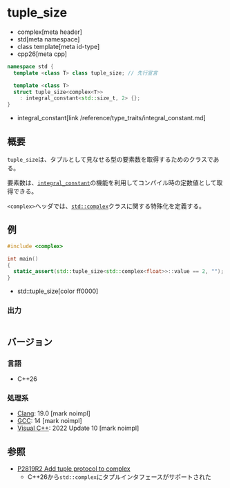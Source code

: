 # tuple_size
* complex[meta header]
* std[meta namespace]
* class template[meta id-type]
* cpp26[meta cpp]

```cpp
namespace std {
  template <class T> class tuple_size; // 先行宣言

  template <class T>
  struct tuple_size<complex<T>>
    : integral_constant<std::size_t, 2> {};
}
```
* integral_constant[link /reference/type_traits/integral_constant.md]

## 概要
`tuple_size`は、タプルとして見なせる型の要素数を取得するためのクラスである。

要素数は、[`integral_constant`](/reference/type_traits/integral_constant.md)の機能を利用してコンパイル時の定数値として取得できる。

`<complex>`ヘッダでは、[`std::complex`](/reference/complex/complex.md)クラスに関する特殊化を定義する。


## 例
```cpp example
#include <complex>

int main()
{
  static_assert(std::tuple_size<std::complex<float>>::value == 2, "");
}
```
* std::tuple_size[color ff0000]


### 出力
```
```


## バージョン
### 言語
- C++26

### 処理系
- [Clang](/implementation.md#clang): 19.0 [mark noimpl]
- [GCC](/implementation.md#gcc): 14 [mark noimpl]
- [Visual C++](/implementation.md#visual_cpp): 2022 Update 10 [mark noimpl]


## 参照
- [P2819R2 Add tuple protocol to complex](https://open-std.org/jtc1/sc22/wg21/docs/papers/2023/p2819r2.pdf)
    - C++26から`std::complex`にタプルインタフェースがサポートされた
